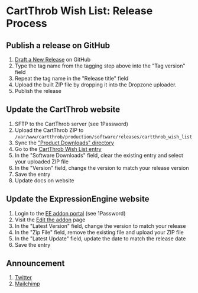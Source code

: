 # CartThrob Wish List: Release Process

## Publish a release on GitHub
1. [Draft a New Release](https://github.com/CartThrob/WishList/releases/new) on GitHub
2. Type the tag name from the tagging step above into the "Tag version" field
3. Repeat the tag name in the "Release title" field
4. Upload the built ZIP file by dropping it into the Dropzone uploader.
5. Publish the release

## Update the CartThrob website
1. SFTP to the CartThrob server (see 1Password)
2. Upload the CartThrob ZIP to `/var/www/cartthrob/production/software/releases/cartthrob_wish_list`
3. Sync the ["Product Downloads" directory](---)
4. Go to the [CartThrob Wish List entry](---)
5. In the "Software Downloads" field, clear the existing entry and select your uploaded ZIP file
6. In the "Version" field, change the version to match your release version
7. Save the entry
8. Update docs on website

## Update the ExpressionEngine website
1. Login to the [EE addon portal](https://expressionengine.com/forums/member/profile) (see 1Password)
2. Visit the [Edit the addon](---) page
3. In the "Latest Version" field, change the version to match your release
4. In the "Zip File" field, remove the existing file and upload your ZIP file
5. In the "Latest Update" field, update the date to match the release date
6. Save the entry

## Announcement
1. [Twitter](https://twitter.com/cartthrob)
2. [Mailchimp](https://us7.admin.mailchimp.com/campaigns/#f_list:all;t:campaigns-list)
